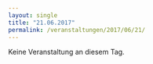 ```yaml
---
layout: single
title: "21.06.2017"
permalink: /veranstaltungen/2017/06/21/
---
```


Keine Veranstaltung an diesem Tag.
